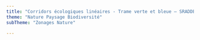 ```yaml
---
title: "Corridors écologiques linéaires - Trame verte et bleue – SRADDET"
theme: "Nature Paysage Biodiversité"
subTheme: "Zonages Nature"

---
```

